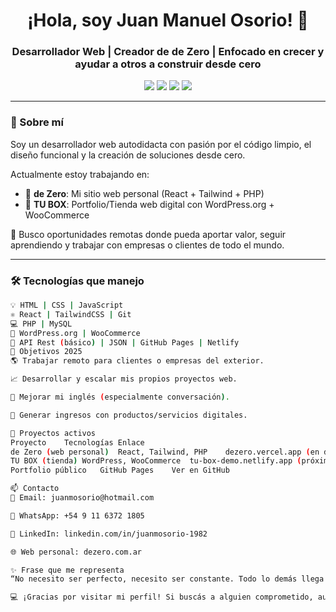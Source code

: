 <h1 align="center">¡Hola, soy Juan Manuel Osorio! 👋</h1>
<h3 align="center">Desarrollador Web | Creador de <strong>de Zero</strong> | Enfocado en crecer y ayudar a otros a construir desde cero</h3>

<p align="center">
  <img src="https://img.shields.io/badge/React-blue?style=for-the-badge&logo=react&logoColor=white" />
  <img src="https://img.shields.io/badge/Tailwind-06B6D4?style=for-the-badge&logo=tailwind-css&logoColor=white" />
  <img src="https://img.shields.io/badge/PHP-777BB4?style=for-the-badge&logo=php&logoColor=white" />
  <img src="https://img.shields.io/badge/WordPress-21759B?style=for-the-badge&logo=wordpress&logoColor=white" />
</p>

---

### 🧠 Sobre mí

Soy un desarrollador web autodidacta con pasión por el código limpio, el diseño funcional y la creación de soluciones desde cero.

Actualmente estoy trabajando en:
- 🚀 **de Zero**: Mi sitio web personal (React + Tailwind + PHP)
- 🛒 **TU BOX**: Portfolio/Tienda web digital con WordPress.org + WooCommerce

🎯 Busco oportunidades remotas donde pueda aportar valor, seguir aprendiendo y trabajar con empresas o clientes de todo el mundo.

---

### 🛠️ Tecnologías que manejo

```bash
💡 HTML | CSS | JavaScript
⚛️ React | TailwindCSS | Git
💻 PHP | MySQL
📝 WordPress.org | WooCommerce
🔌 API Rest (básico) | JSON | GitHub Pages | Netlify
📌 Objetivos 2025
🌎 Trabajar remoto para clientes o empresas del exterior.

📈 Desarrollar y escalar mis propios proyectos web.

💬 Mejorar mi inglés (especialmente conversación).

💸 Generar ingresos con productos/servicios digitales.

🧰 Proyectos activos
Proyecto	Tecnologías	Enlace
de Zero (web personal)	React, Tailwind, PHP	dezero.vercel.app (en desarrollo)
TU BOX (tienda)	WordPress, WooCommerce	tu-box-demo.netlify.app (próximamente)
Portfolio público	GitHub Pages	Ver en GitHub

📫 Contacto
📧 Email: juanmosorio@hotmail.com

💬 WhatsApp: +54 9 11 6372 1805

🔗 LinkedIn: linkedin.com/in/juanmosorio-1982

🌐 Web personal: dezero.com.ar

✨ Frase que me representa
“No necesito ser perfecto, necesito ser constante. Todo lo demás llega con el tiempo.”

💻 ¡Gracias por visitar mi perfil! Si buscás a alguien comprometido, autodidacta y creativo, hablemos. 
